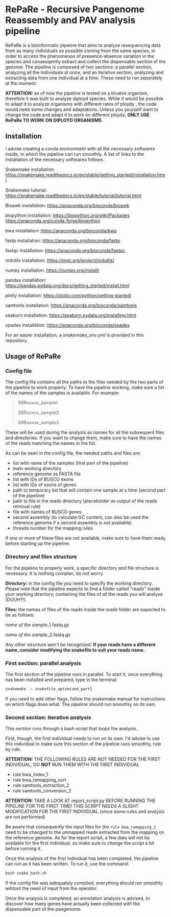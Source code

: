 # RePaRe - Recursive Pangenome Reassembly and PAV analysis pipeline
<!--
da aggiungere istruzioni per:
- installazione conda environment
- modifica config file
- costruzione paths ed eventualmente directories
- utilizzo snakefile 1
- utilizzo snakefile 2
- utilizzo e modifica snake_bash
-->

RePaRe is a bioinformatic pipeline that aims to analyze resequencing data from as many individuals as possible coming from the same species, in order to access the phenomenon of presence-absence variation in the species and conseuqently extract and collect the dispensable section of the genome.
The pipeline is composed of two sections: a parallel section, analyzing all the individuals at once, and an iterative section, analyzing and extracting data from one individual at a time.
These need to run separately at the moment.

**ATTENTION:** as of now the pipeline is tested on a bivalve organism, therefore it was built to analyze diployd species. While it would be possible to adapt it to analyze organisms with different rates of ploydy <!--esiste come parola? controllare-->, the code would need some changes and adaptations. Unless you yourself want to change the code and adapt it to work on different ploydy, **ONLY USE RePaRe TO WORK ON DIPLOYD ORGANISMS.**


## Installation

<!--
controllare che siano tutti i software necessari!
-->
I advise creating a conda environment with all the necessary softwares inside, in which the pipeline can run smoothly.
A list of links to the installation of the necessary softwares follows.

Snakemake installation:
https://snakemake.readthedocs.io/en/stable/getting_started/installation.html

Snakemake tutorial:
https://snakemake.readthedocs.io/en/stable/tutorial/tutorial.html

Bioawk installation:
https://anaconda.org/bioconda/bioawk

biopython installation:
https://biopython.org/wiki/Packages
https://anaconda.org/conda-forge/biopython

bwa installation:
https://anaconda.org/bioconda/bwa

fastp installation:
https://anaconda.org/bioconda/fastp

fastqc installation:
https://anaconda.org/bioconda/fastqc

mdutils installation:
https://pypi.org/project/mdutils/

numpy installation:
https://numpy.org/install/

pandas installation:
https://pandas.pydata.org/docs/getting_started/install.html

plotly installation:
https://plotly.com/python/getting-started/

samtools installation:
https://anaconda.org/bioconda/samtools

seaborn installation:
https://seaborn.pydata.org/installing.html

spades installation:
https://anaconda.org/bioconda/spades

For an easier installation, a *snakemake_env.yml* is provided in this repository.


## Usage of RePaRe

### Config file

The config file contains all the paths to the files needed by the two parts of the pipeline to work properly.
To have the pipeline working, make sure a list of the names of the samples is available. For example:

> SRRxxxxx_sample1
> 
> SRRxxxxx_sample2
> 
> SRRxxxxx_sample3

These will be used during the analysis as names for all the subsequent files and directories. If you want to change them, make sure to have the names of the reads matching the names in the list.

As can be seen in the config file, the needed paths and files are:

- list with name of the samples (first part of the pipeline)
- main working directory
- reference genome as FASTA file
- list with IDs of BUSCO exons
- list with IDs of exons of genes
- path to temporary list that will contain one sample at a time (second part of the pipeline)
- path to file in the reads directory (placeholder as output of the reads removal rule)
- file with names of BUSCO genes
- second assembly (to calculate GC content, can also be used the reference genome if a second assembly is not available)
- threads number for the mapping rules

If one or more of these files are not available, make sure to have them ready before starting up the pipeline.

### Directory and files structure

For the pipeline to properly work, a specific directory and file structure is necessary.
It is nothing complex, do not worry.

**Directory:** in the config file you need to specify the working directory.
Please note that the pipeline expects to find a folder called "reads" inside your working directory, containing the files of all the reads you will analyse (DUUH?!).

**Files:** the names of files of the reads inside the *reads* folder are expected to be as follows: 

*name of the sample*_1.fastq.gz

*name of the sample*_2.fastq.gz

Any other structure won't be recognized. 
**If your reads have a different name, consider modifying the snakefile to suit your reads name.**

### First section: parallel analysis

The first section of the pipeline runs in parallel. To start it, once everything has been installed and prepared, type in the terminal:
```bash
snakemake -s snakefile_optimized_part1
```

If you need to add other flags, follow the snakemake manual for instructions on which flags does what.
The pipeline should run smoothly on its own.

### Second section: iterative analysis

This section runs through a bash script that loops the analysis.

First, though, the first individual needs to run on its own. I'd advise to use this individual to make sure this section of the pipeline runs smoothly, rule by rule. 

**ATTENTION:** THE FOLLOWING RULES ARE NOT NEEDED FOR THE FIRST INDIVIDUAL, DO **NOT** RUN THEM WITH THE FIRST INDIVIDUAL

- rule bwa_index_1
- rule bwa_remapping_sort
- rule samtools_extraction_2
- rule samtools_conversion_2

**ATTENTION:** TAKE A LOOK AT report_script.py BEFORE RUNNING THE PIPELINE FOR THE FIRST TIME! THIS SCRIPT NEEDS A SLIGHT MODIFICATION FOR THE FIRST INDIVIDUAL (since some rules and analysis are not performed)

Be aware that consequently the input files for the `rule bwa_remapping_2` need to be changed to the unmapped reads extracted from the mapping on the reference genome.
As for the report script, a few data will not be available for the first individual, so make sure to change the script a bit before running it.
<!--sarebbe forse più semplice creare una pipeline adattata per il primo individuo? pensarci-->

Once the analysis of the first individual has been completed, the pipeline can run as it has been written.
To run it, use the command:

```bash
bash snake_bash.sh
```

If the config file was adequately compiled, everything should run smoothly wihtout the need of input from the operator.


Once the analysis is completed, an annotation analysis is advised, to discover how many genes have actually been collected with the dispensable part of the pangenome.
